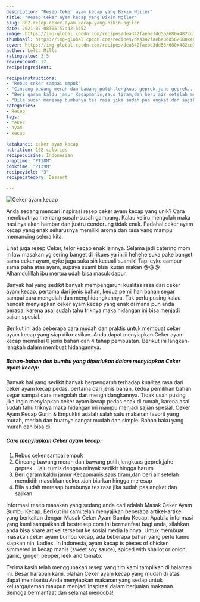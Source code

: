 ```yaml
---
description: "Resep Ceker ayam kecap yang Bikin Ngiler"
title: "Resep Ceker ayam kecap yang Bikin Ngiler"
slug: 802-resep-ceker-ayam-kecap-yang-bikin-ngiler
date: 2021-07-08T05:57:42.565Z
image: https://img-global.cpcdn.com/recipes/dea342faebe3dd56/680x482cq70/ceker-ayam-kecap-foto-resep-utama.jpg
thumbnail: https://img-global.cpcdn.com/recipes/dea342faebe3dd56/680x482cq70/ceker-ayam-kecap-foto-resep-utama.jpg
cover: https://img-global.cpcdn.com/recipes/dea342faebe3dd56/680x482cq70/ceker-ayam-kecap-foto-resep-utama.jpg
author: Lelia Mills
ratingvalue: 3.5
reviewcount: 12
recipeingredient:

recipeinstructions:
- "Rebus ceker sampai empuk"
- "Cincang bawang merah dan bawang putih,lengkuas geprek,jahe geprek....lalu tumis dengan minyak sedikit hingga harum"
- "Beri garam kaldu jamur Kecapmanis,saus tiram,dan beri air setelah mendidih masukkan ceker..dan biarkan hingga meresap"
- "Bila sudah meresap bumbunya tes rasa jika sudah pas angkat dan sajikan"
categories:
- Resep
tags:
- ceker
- ayam
- kecap

katakunci: ceker ayam kecap 
nutrition: 162 calories
recipecuisine: Indonesian
preptime: "PT18M"
cooktime: "PT39M"
recipeyield: "3"
recipecategory: Dessert

---
```



![Ceker ayam kecap](https://img-global.cpcdn.com/recipes/dea342faebe3dd56/680x482cq70/ceker-ayam-kecap-foto-resep-utama.jpg)

Anda sedang mencari inspirasi resep ceker ayam kecap yang unik? Cara membuatnya memang susah-susah gampang. Kalau keliru mengolah maka hasilnya akan hambar dan justru cenderung tidak enak. Padahal ceker ayam kecap yang enak seharusnya memiliki aroma dan rasa yang mampu memancing selera kita.

Lihat juga resep Ceker, telor kecap enak lainnya. Selama jadi catering mom in law masakan yg sering banget di rikues ya iniiii hehehe suka pake banget sama ceker ayam, eyke juga suka sih kecuali suamik! Tapi eyke campur sama paha atas ayam, supaya suami bisa ikutan makan 😘😘😘 Alhamdulillah ibu mertua udah bisa masuk dapur.

Banyak hal yang sedikit banyak mempengaruhi kualitas rasa dari ceker ayam kecap, pertama dari jenis bahan, kedua pemilihan bahan segar sampai cara mengolah dan menghidangkannya. Tak perlu pusing kalau hendak menyiapkan ceker ayam kecap yang enak di mana pun anda berada, karena asal sudah tahu triknya maka hidangan ini bisa menjadi sajian spesial.


Berikut ini ada beberapa cara mudah dan praktis untuk membuat ceker ayam kecap yang siap dikreasikan. Anda dapat menyiapkan Ceker ayam kecap memakai 0 jenis bahan dan 4 tahap pembuatan. Berikut ini langkah-langkah dalam membuat hidangannya.

<!--inarticleads1-->

##### Bahan-bahan dan bumbu yang diperlukan dalam menyiapkan Ceker ayam kecap:



Banyak hal yang sedikit banyak berpengaruh terhadap kualitas rasa dari ceker ayam kecap pedas, pertama dari jenis bahan, kedua pemilihan bahan segar sampai cara mengolah dan menghidangkannya. Tidak usah pusing jika ingin menyiapkan ceker ayam kecap pedas enak di rumah, karena asal sudah tahu triknya maka hidangan ini mampu menjadi sajian spesial. Ceker Ayam Kecap Gurih &amp; EmpukIni adalah salah satu makanan favorit yang murah, meriah dan buatnya sangat mudah dan simple. Bahan baku yang murah dan bisa di. 

<!--inarticleads2-->

##### Cara menyiapkan Ceker ayam kecap:

1. Rebus ceker sampai empuk
1. Cincang bawang merah dan bawang putih,lengkuas geprek,jahe geprek....lalu tumis dengan minyak sedikit hingga harum
1. Beri garam kaldu jamur Kecapmanis,saus tiram,dan beri air setelah mendidih masukkan ceker..dan biarkan hingga meresap
1. Bila sudah meresap bumbunya tes rasa jika sudah pas angkat dan sajikan


Informasi resep masakan yang sedang anda cari adalah Masak Ceker Ayam Bumbu Kecap. Berikut ini kami telah menyajikan beberapa artikel-artikel yang berkaitan dengan Masak Ceker Ayam Bumbu Kecap. Apabila informasi yang kami sampaikan di bestresep.com ini bermanfaat bagi anda, silahkan anda bisa share artikel tersebut ke sosial media lainnya. Untuk membuat masakan ceker ayam bumbu kecap, ada beberapa bahan yang perlu kamu siapkan nih, Ladies. In Indonesia, ayam kecap is pieces of chicken simmered in kecap manis (sweet soy sauce), spiced with shallot or onion, garlic, ginger, pepper, leek and tomato. 

Terima kasih telah menggunakan resep yang tim kami tampilkan di halaman ini. Besar harapan kami, olahan Ceker ayam kecap yang mudah di atas dapat membantu Anda menyiapkan makanan yang sedap untuk keluarga/teman maupun menjadi inspirasi dalam berjualan makanan. Semoga bermanfaat dan selamat mencoba!
